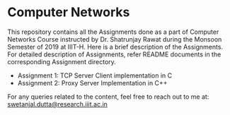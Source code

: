 # Computer Networks
This repository contains all the Assignments done as a part of Computer Networks Course instructed by Dr. Shatrunjay Rawat during the Monsoon Semester of 2019 at IIIT-H. Here is a brief description of the Assignments. For detailed description of Assignments, refer README documents in the corresponding Assignment directory.

- Assignment 1: TCP Server Client implementation in C
- Assignment 2: Proxy Server Implementation in C++

For any queries related to the content, feel free to reach out to me at: swetanjal.dutta@research.iiit.ac.in
